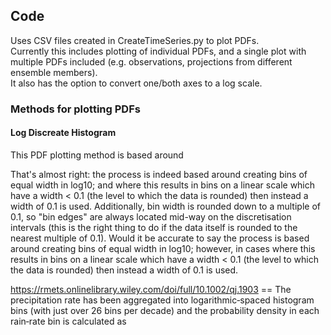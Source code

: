 ## Code
Uses CSV files created in CreateTimeSeries.py to plot PDFs.  
Currently this includes plotting of individual PDFs, and a single plot with multiple PDFs included (e.g. observations, projections from different ensemble members).  
It also has the option to convert one/both axes to a log scale. 

### Methods for plotting PDFs
#### Log Discreate Histogram
This PDF plotting method is based around 

That's almost right: the process is indeed based around creating bins of equal width in log10; and where this results in bins on a linear scale which have a width < 0.1 (the level to which the data is rounded) then instead a width of 0.1 is used. Additionally, bin width is rounded down to a multiple of 0.1, so "bin edges" are always located mid-way on the discretisation intervals (this is the right thing to do if the data itself is rounded to the nearest multiple of 0.1).
Would it be accurate to say the process is based around creating bins of equal width in log10; however, in cases where this results in bins on a linear scale which have a width < 0.1 (the level to which the data is rounded) then instead a width of 0.1 is used.

https://rmets.onlinelibrary.wiley.com/doi/full/10.1002/qj.1903 == 
The precipitation rate has been aggregated into logarithmic‐spaced histogram bins (with just over 26 bins per decade) and the probability density in each rain‐rate bin is calculated as
